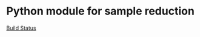 Python module for sample reduction
=============
[Build Status](https://travis-ci.com/github/Reglament989/UserBot)
